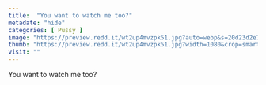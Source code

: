 ```yaml
---
title:  "You want to watch me too?"
metadate: "hide"
categories: [ Pussy ]
image: "https://preview.redd.it/wt2up4mvzpk51.jpg?auto=webp&s=20d23d2e7abed65ceb46341dbb45021ecc8fd244"
thumb: "https://preview.redd.it/wt2up4mvzpk51.jpg?width=1080&crop=smart&auto=webp&s=26bf2b6d8533f7d6e89e326f4f872f58c980ed2e"
visit: ""
---
```

You want to watch me too?
